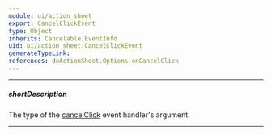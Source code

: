 ```yaml
---
module: ui/action_sheet
export: CancelClickEvent
type: Object
inherits: Cancelable,EventInfo
uid: ui/action_sheet:CancelClickEvent
generateTypeLink: 
references: dxActionSheet.Options.onCancelClick
---
```

---
##### shortDescription
The type of the [cancelClick]({basewidgetpath}/Events/#cancelClick) event handler's argument.

---
<!-- Description goes here -->